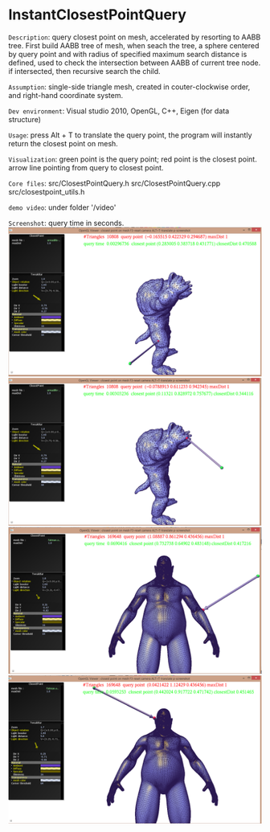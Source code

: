 # InstantClosestPointQuery

`Description`: query closest point on mesh, accelerated by resorting to AABB tree. First build AABB tree of mesh, when seach the tree, a sphere
centered by query point and with radius of specified maximum search distance is defined, used to check the intersection between AABB of current tree node.
if intersected, then recursive search the child.

`Assumption`: single-side triangle mesh, created in couter-clockwise order, and right-hand coordinate system.

`Dev environment`: Visual studio 2010, OpenGL, C++, Eigen (for data structure)

`Usage`: press Alt + T to translate the query point, the program will instantly return the closest point on mesh. 

`Visualization`: green point is the query point; red point is the closest point. arrow line pointing from query to closest point.

`Core files`: src/ClosestPointQuery.h  src/ClosestPointQuery.cpp   src/closestpoint_utils.h

`demo video`: under folder '/video'


`Screenshot`: query time in seconds.
![Alt text](screenshot/low0.png)
![Alt text](screenshot/low1.png)
![Alt text](screenshot/high0.png)
![Alt text](screenshot/high1.png)


